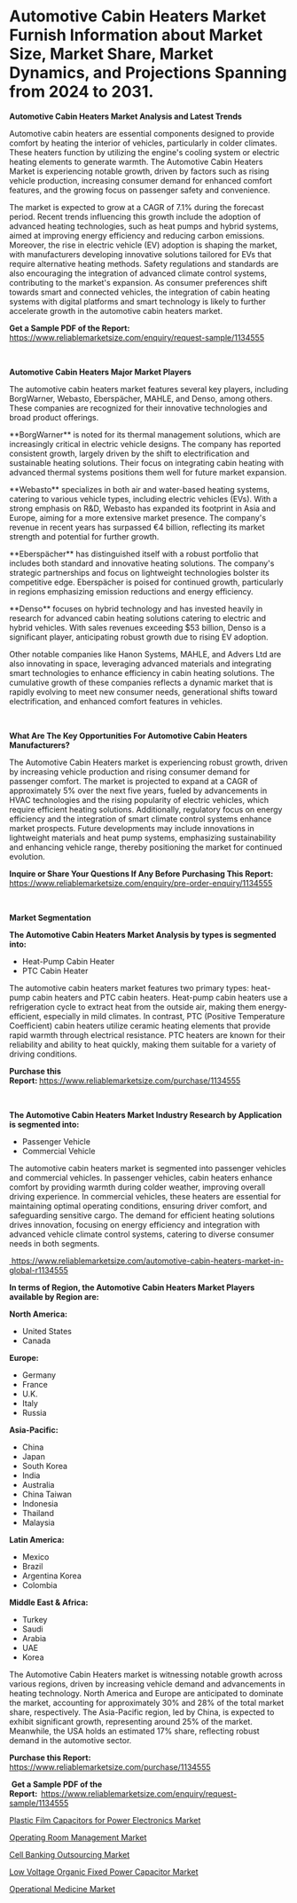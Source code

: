 <p><h1>Automotive Cabin Heaters Market Furnish Information about Market Size, Market Share, Market Dynamics, and Projections Spanning from 2024 to 2031.</h1></p><p><strong>Automotive Cabin Heaters Market Analysis and Latest Trends</strong></p>
<p><p>Automotive cabin heaters are essential components designed to provide comfort by heating the interior of vehicles, particularly in colder climates. These heaters function by utilizing the engine's cooling system or electric heating elements to generate warmth. The Automotive Cabin Heaters Market is experiencing notable growth, driven by factors such as rising vehicle production, increasing consumer demand for enhanced comfort features, and the growing focus on passenger safety and convenience.</p><p>The market is expected to grow at a CAGR of 7.1% during the forecast period. Recent trends influencing this growth include the adoption of advanced heating technologies, such as heat pumps and hybrid systems, aimed at improving energy efficiency and reducing carbon emissions. Moreover, the rise in electric vehicle (EV) adoption is shaping the market, with manufacturers developing innovative solutions tailored for EVs that require alternative heating methods. Safety regulations and standards are also encouraging the integration of advanced climate control systems, contributing to the market's expansion. As consumer preferences shift towards smart and connected vehicles, the integration of cabin heating systems with digital platforms and smart technology is likely to further accelerate growth in the automotive cabin heaters market.</p></p>
<p><strong>Get a Sample PDF of the Report:&nbsp;</strong> <a href="https://www.reliablemarketsize.com/enquiry/request-sample/1134555?utm_campaign=1105&utm_medium=2&utm_source=Github&utm_content=ia&utm_term=08102024&utm_id=automotive-cabin-heaters">https://www.reliablemarketsize.com/enquiry/request-sample/1134555</a></p>
<p>&nbsp;</p>
<p><strong>Automotive Cabin Heaters Major Market Players</strong></p>
<p><p>The automotive cabin heaters market features several key players, including BorgWarner, Webasto, Eberspächer, MAHLE, and Denso, among others. These companies are recognized for their innovative technologies and broad product offerings.</p><p>**BorgWarner** is noted for its thermal management solutions, which are increasingly critical in electric vehicle designs. The company has reported consistent growth, largely driven by the shift to electrification and sustainable heating solutions. Their focus on integrating cabin heating with advanced thermal systems positions them well for future market expansion.</p><p>**Webasto** specializes in both air and water-based heating systems, catering to various vehicle types, including electric vehicles (EVs). With a strong emphasis on R&D, Webasto has expanded its footprint in Asia and Europe, aiming for a more extensive market presence. The company's revenue in recent years has surpassed €4 billion, reflecting its market strength and potential for further growth.</p><p>**Eberspächer** has distinguished itself with a robust portfolio that includes both standard and innovative heating solutions. The company's strategic partnerships and focus on lightweight technologies bolster its competitive edge. Eberspächer is poised for continued growth, particularly in regions emphasizing emission reductions and energy efficiency.</p><p>**Denso** focuses on hybrid technology and has invested heavily in research for advanced cabin heating solutions catering to electric and hybrid vehicles. With sales revenues exceeding $53 billion, Denso is a significant player, anticipating robust growth due to rising EV adoption.</p><p>Other notable companies like Hanon Systems, MAHLE, and Advers Ltd are also innovating in space, leveraging advanced materials and integrating smart technologies to enhance efficiency in cabin heating solutions. The cumulative growth of these companies reflects a dynamic market that is rapidly evolving to meet new consumer needs, generational shifts toward electrification, and enhanced comfort features in vehicles.</p></p>
<p>&nbsp;</p>
<p><strong>What Are The Key Opportunities For Automotive Cabin Heaters Manufacturers?</strong></p>
<p><p>The Automotive Cabin Heaters market is experiencing robust growth, driven by increasing vehicle production and rising consumer demand for passenger comfort. The market is projected to expand at a CAGR of approximately 5% over the next five years, fueled by advancements in HVAC technologies and the rising popularity of electric vehicles, which require efficient heating solutions. Additionally, regulatory focus on energy efficiency and the integration of smart climate control systems enhance market prospects. Future developments may include innovations in lightweight materials and heat pump systems, emphasizing sustainability and enhancing vehicle range, thereby positioning the market for continued evolution.</p></p>
<p><strong>Inquire or Share Your Questions If Any Before Purchasing This Report:</strong> <a href="https://www.reliablemarketsize.com/enquiry/pre-order-enquiry/1134555?utm_campaign=1105&utm_medium=2&utm_source=Github&utm_content=ia&utm_term=08102024&utm_id=automotive-cabin-heaters">https://www.reliablemarketsize.com/enquiry/pre-order-enquiry/1134555</a></p>
<p>&nbsp;</p>
<p><strong>Market Segmentation</strong></p>
<p><strong>The Automotive Cabin Heaters Market Analysis by types is segmented into:</strong></p>
<p><ul><li>Heat-Pump Cabin Heater</li><li>PTC Cabin Heater</li></ul></p>
<p><p>The automotive cabin heaters market features two primary types: heat-pump cabin heaters and PTC cabin heaters. Heat-pump cabin heaters use a refrigeration cycle to extract heat from the outside air, making them energy-efficient, especially in mild climates. In contrast, PTC (Positive Temperature Coefficient) cabin heaters utilize ceramic heating elements that provide rapid warmth through electrical resistance. PTC heaters are known for their reliability and ability to heat quickly, making them suitable for a variety of driving conditions.</p></p>
<p><strong>Purchase this Report:&nbsp;</strong><a href="https://www.reliablemarketsize.com/purchase/1134555?utm_campaign=1105&utm_medium=2&utm_source=Github&utm_content=ia&utm_term=08102024&utm_id=automotive-cabin-heaters">https://www.reliablemarketsize.com/purchase/1134555</a></p>
<p>&nbsp;</p>
<p><strong>The Automotive Cabin Heaters Market Industry Research by Application is segmented into:</strong></p>
<p><ul><li>Passenger Vehicle</li><li>Commercial Vehicle</li></ul></p>
<p><p>The automotive cabin heaters market is segmented into passenger vehicles and commercial vehicles. In passenger vehicles, cabin heaters enhance comfort by providing warmth during colder weather, improving overall driving experience. In commercial vehicles, these heaters are essential for maintaining optimal operating conditions, ensuring driver comfort, and safeguarding sensitive cargo. The demand for efficient heating solutions drives innovation, focusing on energy efficiency and integration with advanced vehicle climate control systems, catering to diverse consumer needs in both segments.</p></p>
<p><a href="https://www.reliablemarketsize.com/automotive-cabin-heaters-market-in-global-r1134555?utm_campaign=1105&utm_medium=2&utm_source=Github&utm_content=ia&utm_term=08102024&utm_id=automotive-cabin-heaters">&nbsp;https://www.reliablemarketsize.com/automotive-cabin-heaters-market-in-global-r1134555</a></p>
<p><strong>In terms of Region, the Automotive Cabin Heaters Market Players available by Region are:</strong></p>
<p>
    <p> <strong> North America: </strong>
        <ul>
            <li>United States</li>
            <li>Canada</li>
        </ul>
        </p> 
    <p> <strong> Europe: </strong>
        <ul>
            <li>Germany</li>
            <li>France</li>
            <li>U.K.</li>
            <li>Italy</li>
            <li>Russia</li>
        </ul>
        </p> 
    <p> <strong> Asia-Pacific: </strong>
        <ul>
            <li>China</li>
            <li>Japan</li>
            <li>South Korea</li>
            <li>India</li>
            <li>Australia</li>
            <li>China Taiwan</li>
            <li>Indonesia</li>
            <li>Thailand</li>
            <li>Malaysia</li>
        </ul>
        </p> 
    <p> <strong> Latin America: </strong>
        <ul>
            <li>Mexico</li>
            <li>Brazil</li>
            <li>Argentina Korea</li>
            <li>Colombia</li>
        </ul>
        </p> 
    <p> <strong> Middle East & Africa: </strong>
        <ul>
            <li>Turkey</li>
            <li>Saudi</li>
            <li>Arabia</li>
            <li>UAE</li>
            <li>Korea</li>
        </ul>
    </p>
    </p>
<p><p>The Automotive Cabin Heaters market is witnessing notable growth across various regions, driven by increasing vehicle demand and advancements in heating technology. North America and Europe are anticipated to dominate the market, accounting for approximately 30% and 28% of the total market share, respectively. The Asia-Pacific region, led by China, is expected to exhibit significant growth, representing around 25% of the market. Meanwhile, the USA holds an estimated 17% share, reflecting robust demand in the automotive sector.</p></p>
<p><strong>Purchase this Report: </strong><a href="https://www.reliablemarketsize.com/purchase/1134555?utm_campaign=1105&utm_medium=2&utm_source=Github&utm_content=ia&utm_term=08102024&utm_id=automotive-cabin-heaters">https://www.reliablemarketsize.com/purchase/1134555</a></p>
<p>&nbsp;<strong>Get a Sample PDF of the Report:&nbsp;&nbsp;</strong><a href="https://www.reliablemarketsize.com/enquiry/request-sample/1134555?utm_campaign=1105&utm_medium=2&utm_source=Github&utm_content=ia&utm_term=08102024&utm_id=automotive-cabin-heaters">https://www.reliablemarketsize.com/enquiry/request-sample/1134555</a></p>
<p><strong></strong></p>
<p><p><a href="https://issuu.com/reportprime-2/docs/plastic-film-capacitors-for-power-e_dd5ea624b3f939?utm_campaign=1105&utm_medium=2&utm_source=Github&utm_content=ia&utm_term=08102024&utm_id=automotive-cabin-heaters">Plastic Film Capacitors for Power Electronics Market</a></p><p><a href="https://www.linkedin.com/pulse/global-perspectives-operating-room-management-market-srobe?utm_campaign=1105&utm_medium=2&utm_source=Github&utm_content=ia&utm_term=08102024&utm_id=automotive-cabin-heaters">Operating Room Management Market</a></p><p><a href="https://www.linkedin.com/pulse/cell-banking-outsourcing-market-segmentation-in-depth-analysis-4imre?utm_campaign=1105&utm_medium=2&utm_source=Github&utm_content=ia&utm_term=08102024&utm_id=automotive-cabin-heaters">Cell Banking Outsourcing Market</a></p><p><a href="https://issuu.com/reportprime-2/docs/low-voltage-organic-fixed-power-cap_8d272025993ab9?utm_campaign=1105&utm_medium=2&utm_source=Github&utm_content=ia&utm_term=08102024&utm_id=automotive-cabin-heaters">Low Voltage Organic Fixed Power Capacitor Market</a></p><p><a href="https://github.com/NorbertYates/Market-Research-Report-List-7/blob/main/operational-medicine-market.md?utm_campaign=1105&utm_medium=2&utm_source=Github&utm_content=ia&utm_term=08102024&utm_id=automotive-cabin-heaters">Operational Medicine Market</a></p></p>